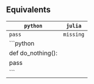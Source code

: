 ## Equivalents
| `python` | `julia` |
|----------|---------|
| `pass` | `missing` |
| ```python
| def do_nothing():
|     pass
| ```





